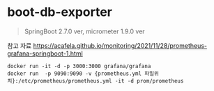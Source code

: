 # boot-db-exporter

> SpringBoot 2.7.0 ver, micrometer 1.9.0 ver


참고 자료
https://acafela.github.io/monitoring/2021/11/28/prometheus-grafana-springboot-1.html



``` 
docker run -it -d -p 3000:3000 grafana/grafana
docker run  -p 9090:9090 -v {prometheus.yml 파일위치}:/etc/prometheus/prometheus.yml -it -d prom/prometheus
``` 
